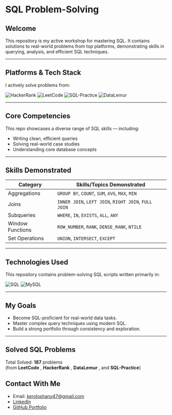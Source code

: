 # SQL Problem-Solving

## Welcome
This repository is my active workshop for mastering SQL. It contains solutions to real-world problems from top platforms, demonstrating skills in querying, analysis, and efficient SQL techniques.

---

## Platforms & Tech Stack
I actively solve problems from:

![HackerRank](https://img.shields.io/badge/HackerRank-%2300CC55?style=plastic&logo=hackerrank&logoColor=white)
![LeetCode](https://img.shields.io/badge/LeetCode-%23FFA116?style=plastic&logo=leetcode&logoColor=black)
![SQL-Practice](https://img.shields.io/badge/SQL--Practice-%2300599C?style=plastic&logo=databricks&logoColor=white)
![DataLemur](https://img.shields.io/badge/DataLemur-%23FF3131?style=plastic&logo=readthedocs&logoColor=white)
<!-- ![StrataScratch](https://img.shields.io/badge/StrataScratch-%2300B398?style=plastic&logo=codeigniter&logoColor=%23333333) -->






---

##  Core Competencies
This repo showcases a diverse range of SQL skills — including:
- Writing clean, efficient queries
- Solving real-world case studies
- Understanding core database concepts

---

##  Skills Demonstrated
| Category          | Skills/Topics Demonstrated                                      |
|-------------------|----------------------------------------------------------------|
| Aggregations       | `GROUP BY`, `COUNT`, `SUM`, `AVG`, `MAX`, `MIN`                |
| Joins              | `INNER JOIN`, `LEFT JOIN`, `RIGHT JOIN`, `FULL JOIN`           |
| Subqueries         | `WHERE`, `IN`, `EXISTS`, `ALL`, `ANY`                          |
| Window Functions   | `ROW_NUMBER`, `RANK`, `DENSE_RANK`, `NTILE`                    |
| Set Operations     | `UNION`, `INTERSECT`, `EXCEPT`                                 |

---
##  Technologies Used

This repository contains problem-solving SQL scripts written primarily in:

 ![SQL](https://img.shields.io/badge/SQL-Server-blue?logo=microsoftsqlserver)
 ![MySQL](https://img.shields.io/badge/MySQL-Used-blue?logo=mysql)

---

##  My Goals
-  Become SQL-proficient for real-world data tasks.
-  Master complex query techniques using modern SQL.
-  Build a strong portfolio through consistency and exploration.

---
##  Solved SQL Problems

 Total Solved: **187** problems  
 (from **LeetCode** , **HackerRank** , **DataLemur** , and **SQL-Practice**)

##  Contact With Me
-  Email: keroloshany47@gmail.com
-  [LinkedIn](https://www.linkedin.com/in/kerolos-hani-2519441b6/)
-  [GitHub Portfolio](https://github.com/keroloshany47)
